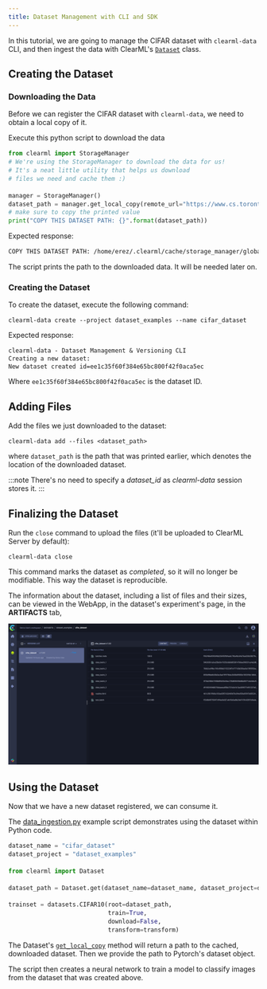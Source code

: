 ```yaml
---
title: Dataset Management with CLI and SDK
---
```


In this tutorial, we are going to manage the CIFAR dataset with `clearml-data` CLI, and then ingest
the data with ClearML's [`Dataset`](../../references/sdk/dataset.md) class.

## Creating the Dataset

### Downloading the Data
Before we can register the CIFAR dataset with `clearml-data`, we need to obtain a local copy of it.

Execute this python script to download the data
 ```python
 from clearml import StorageManager
 # We're using the StorageManager to download the data for us! 
 # It's a neat little utility that helps us download
 # files we need and cache them :)

 manager = StorageManager()
 dataset_path = manager.get_local_copy(remote_url="https://www.cs.toronto.edu/~kriz/cifar-10-python.tar.gz")
 # make sure to copy the printed value
 print("COPY THIS DATASET PATH: {}".format(dataset_path))
 ```

Expected response:
```bash
COPY THIS DATASET PATH: /home/erez/.clearml/cache/storage_manager/global/f2751d3a22ccb78db0e07874912b5c43.cifar-10-python_artifacts_archive_None
```
The script prints the path to the downloaded data. It will be needed later on.

### Creating the Dataset
To create the dataset, execute the following command:
 ```
 clearml-data create --project dataset_examples --name cifar_dataset
 ```

Expected response:
```
clearml-data - Dataset Management & Versioning CLI 
Creating a new dataset: 
New dataset created id=ee1c35f60f384e65bc800f42f0aca5ec
```
Where `ee1c35f60f384e65bc800f42f0aca5ec` is the dataset ID.

## Adding Files
Add the files we just downloaded to the dataset: 

```
clearml-data add --files <dataset_path>
```

where `dataset_path` is the path that was printed earlier, which denotes the location of the downloaded dataset.

:::note
There's no need to specify a *dataset_id* as *clearml-data* session stores it.
:::

## Finalizing the Dataset
Run the `close` command to upload the files (it'll be uploaded to ClearML Server by default):<br/>

```
clearml-data close 
```

This command marks the dataset as *completed*, so it will no longer be modifiable. This way the dataset is reproducible. 

The information about the dataset, including a list of files and their sizes, can be viewed
in the WebApp, in the dataset's experiment's page, in the **ARTIFACTS** tab,

![image](../../img/examples_data_management_cifar_dataset.png)

## Using the Dataset

Now that we have a new dataset registered, we can consume it.

The [data_ingestion.py](https://github.com/allegroai/clearml/blob/master/examples/datasets/data_ingestion.py) example 
script demonstrates using the dataset within Python code.

```python
dataset_name = "cifar_dataset"
dataset_project = "dataset_examples"

from clearml import Dataset

dataset_path = Dataset.get(dataset_name=dataset_name, dataset_project=dataset_project).get_local_copy()

trainset = datasets.CIFAR10(root=dataset_path,
                            train=True,
                            download=False,
                            transform=transform)
```
The Dataset's [`get_local_copy`](../../references/sdk/dataset.md#get_local_copy) method will return a path to the cached, 
downloaded dataset. Then we provide the path to Pytorch's dataset object.

The script then creates a neural network to train a model to classify images from the dataset that was
created above.